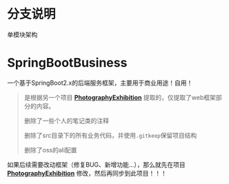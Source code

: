 # 分支说明

单模块架构



# SpringBootBusiness

一个基于SpringBoot2.x的后端服务框架，主要用于商业用途！自用！



>是根据另一个项目 **[ PhotographyExhibition](https://github.com/CandyMuj/PhotographyExhibition)** 提取的，仅提取了web框架部分的内容。
>
>
>
>删除了一些个人的笔记类的注释
>
>删除了src目录下的所有业务代码，并使用```.gitkeep```保留项目结构
>
>删除了oss的ali配置



如果后续需要改动框架（修复BUG、新增功能...），那么就先在项目 **[ PhotographyExhibition](https://github.com/CandyMuj/PhotographyExhibition)** 修改，然后再同步到此项目！！！

